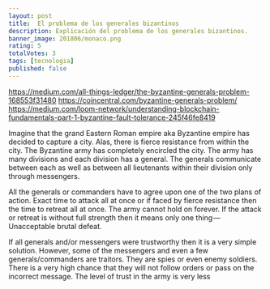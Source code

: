 ```yaml
---
layout: post
title:  El problema de los generales bizantinos
description: Explicación del problema de los generales bizantinos.
banner_image: 201806/monaco.png
rating: 5
totalVotes: 3
tags: [tecnologia]
published: false
---
```


https://medium.com/all-things-ledger/the-byzantine-generals-problem-168553f31480
https://coincentral.com/byzantine-generals-problem/
https://medium.com/loom-network/understanding-blockchain-fundamentals-part-1-byzantine-fault-tolerance-245f46fe8419

Imagine that the grand Eastern Roman empire aka Byzantine empire has decided to capture a city. Alas, there is fierce resistance from within the city. The Byzantine army has completely encircled the city. The army has many divisions and each division has a general. The generals communicate between each as well as between all lieutenants within their division only through messengers.

All the generals or commanders have to agree upon one of the two plans of action. Exact time to attack all at once or if faced by fierce resistance then the time to retreat all at once. The army cannot hold on forever. If the attack or retreat is without full strength then it means only one thing — Unacceptable brutal defeat.

If all generals and/or messengers were trustworthy then it is a very simple solution. However, some of the messengers and even a few generals/commanders are traitors. They are spies or even enemy soldiers. There is a very high chance that they will not follow orders or pass on the incorrect message. The level of trust in the army is very less